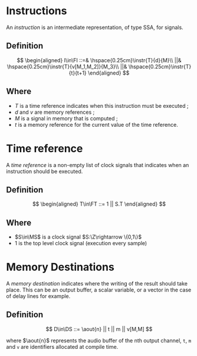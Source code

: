 
# Instructions
An *instruction* is an intermediate representation, of type SSA, for signals.

## Definition
$$
\begin{aligned}
	I\in\FI ::=&  \hspace{0.25cm}\instr{T}{d}{M}\\ 
	||& \hspace{0.25cm}\instr{T}{v[M_1,M_2]}{M_3}\\ 
	||& \hspace{0.25cm}\instr{T}{t}{t+1} 
	\end{aligned}
$$

## Where

- $T$ is a time reference indicates when this instruction must be executed  ;
- $d$ and $v$ are memory references ;
- $M$ is a signal in memory that is computed ; 
- $t$ is a memory reference for the current value of the time reference.

# Time reference

A _time reference_ is a non-empty list of clock signals that indicates when an instruction should be executed.

## Definition
$$ 
\begin{aligned}
T\in\FT ::= 1 ||  S.T
\end{aligned} 
$$

## Where

- $S\in\MS$ is a clock signal $S:\Z\rightarrow \{0,1\}$
- $1$ is the top level clock signal (execution every sample)

# Memory Destinations

A _memory destination_ indicates where the writing of the result should take place. This can be an output buffer, a scalar variable, or a vector in the case of delay lines for example.

## Definition
$$
	D\in\DS ::= \aout{n} || t || m || v[M,M]
$$

where $\aout{n}$ represents the audio buffer of the nth output channel, `t`, `m` and `v` are identifiers allocated at compile time.

